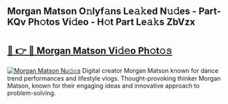 ## Morgan Matson O𝚗lyf𝚊ns Le𝚊𝚔ed N𝚞𝚍es - Part-KQv Ph𝚘tos Vi𝚍eo - H𝚘t Part Le𝚊𝚔s ZbVzx

# <h2><a href="http://hf4r62.feru.top/?c=Morgan+Matson">🔗 👉 🔴 Morgan Matson Vi𝚍𝚎o Ph𝚘t𝚘𝚜</a></h2>

[![Morgan Matson Nu𝚍𝚎s](https://i.imgur.com/0TWrTi3.gif)](http://hf4r62.feru.top/?c=Morgan+Matson)
Digital creator Morgan Matson known for dance trend performances and lifestyle vlogs. Thought-provoking thinker Morgan Matson, known for their engaging ideas and innovative approach to problem-solving. 
